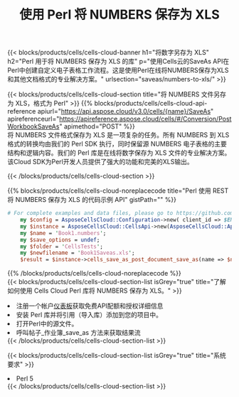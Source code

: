 ﻿---
title: 使用 Perl 将 NUMBERS 保存为 XLS
description: 利用Aspose.Cells Cloud SDK for Perl将NUMBERS格式文件保存为XLS格式文件。
kwords: Excel, Save NUMBERS as XLS, REST, Perl
howto: How to save NUMBERS as XLS using Aspose.Cells Cloud Perl library.
---
{{< blocks/products/cells/cells-cloud-banner h1="将数字另存为 XLS" h2="Perl 用于将 NUMBERS 保存为 XLS 的库" p="使用Cells云的SaveAs API在Perl中创建自定义电子表格工作流程。这是使用Perl在线将NUMBERS保存为XLS和其他文档格式的专业解决方案。" urlsection="saveas/numbers-to-xls/" >}}

{{< blocks/products/cells/cells-cloud-section title="将 NUMBERS 文件另存为 XLS，格式为 Perl" >}}
{{% blocks/products/cells/cells-cloud-api-reference apiurl="https://api.aspose.cloud/v3.0/cells/{name}/SaveAs" apireferenceurl="https://apireference.aspose.cloud/cells/#/Conversion/PostWorkbookSaveAs" apimethod="POST" %}}
<br/>
将 NUMBERS 文件格式保存为 XLS 是一项复杂的任务。所有 NUMBERS 到 XLS 格式的转换均由我们的 Perl SDK 执行，同时保留源 NUMBERS 电子表格的主要结构和逻辑内容。我们的 Perl 库是在线将数字保存为 XLS 文件的专业解决方案。该Cloud SDK为Perl开发人员提供了强大的功能和完美的XLS输出。

{{< /blocks/products/cells/cells-cloud-section >}}

{{% blocks/products/cells/cells-cloud-noreplacecode title="Perl 使用 REST 将 NUMBERS 保存为 XLS 的代码示例 API" gistPath="" %}}
  
```perl
# For complete examples and data files, please go to https://github.com/aspose-cells-cloud/aspose-cells-cloud-perl/
    my $config = AsposeCellsCloud::Configuration->new( client_id => $ENV{'ProductClientId'}, client_secret => $ENV{'ProductClientSecret'});
    my $instance = AsposeCellsCloud::CellsApi->new(AsposeCellsCloud::ApiClient->new( $config));
    my $name = 'Book1.numbers';
    my $save_options = undef;
    my $folder = 'CellsTests';
    my $newfilename = 'Book1Saveas.xls';
    $result = $instance->cells_save_as_post_document_save_as(name => $name,save_options => $save_options, newfilename => $newfilename, folder => $folder);
```
  
{{% /blocks/products/cells/cells-cloud-noreplacecode %}}
<br/>
{{< blocks/products/cells/cells-cloud-section-list isGrey="true" title="了解如何使用 Cells Cloud Perl 库将 NUMBERS 保存为 XLS。" >}}
<li>注册一个帐户<a href="https://dashboard.aspose.cloud/">仪表板</a>获取免费API配额和授权详细信息</li>
<li>安装 Perl 库并将引用（导入库）添加到您的项目中。</li>
<li>打开Perl中的源文件。</li>
<li>呼叫帖子_作业簿_save_as 方法来获取结果流</li>
{{< /blocks/products/cells/cells-cloud-section-list >}}

{{< blocks/products/cells/cells-cloud-section-list isGrey="true" title="系统要求" >}}
<li>Perl 5</li>
{{< /blocks/products/cells/cells-cloud-section-list >}}

